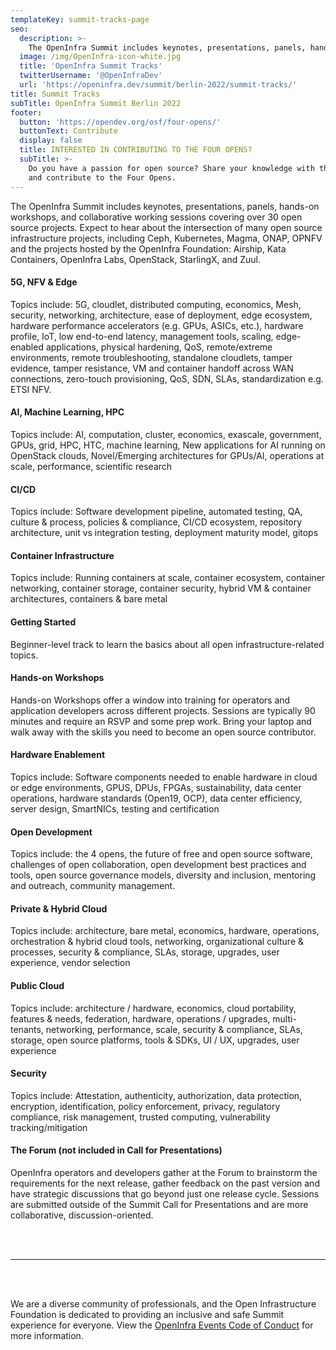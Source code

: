 ```yaml
---
templateKey: summit-tracks-page
seo:
  description: >-
    The OpenInfra Summit includes keynotes, presentations, panels, hands-on workshops, and collaborative working sessions covering over 30 open source projects.
  image: /img/OpenInfra-icon-white.jpg
  title: 'OpenInfra Summit Tracks'
  twitterUsername: '@OpenInfraDev'
  url: 'https://openinfra.dev/summit/berlin-2022/summit-tracks/'
title: Summit Tracks
subTitle: OpenInfra Summit Berlin 2022
footer:
  button: 'https://opendev.org/osf/four-opens/'
  buttonText: Contribute
  display: false
  title: INTERESTED IN CONTRIBUTING TO THE FOUR OPENS?
  subTitle: >-
    Do you have a passion for open source? Share your knowledge with the world
    and contribute to the Four Opens.
---
```

The OpenInfra Summit includes keynotes, presentations, panels, hands-on workshops, and collaborative working sessions covering over 30 open source projects. Expect to hear about the intersection of many open source infrastructure projects, including Ceph, Kubernetes, Magma, ONAP, OPNFV and the projects hosted by the OpenInfra Foundation: Airship, Kata Containers, OpenInfra Labs, OpenStack, StarlingX, and Zuul.

#### 5G, NFV & Edge

Topics include: 5G, cloudlet, distributed computing, economics, Mesh, security, networking, architecture, ease of deployment, edge ecosystem, hardware performance accelerators (e.g. GPUs, ASICs, etc.), hardware profile, IoT, low end-to-end latency, management tools, scaling, edge-enabled applications, physical hardening, QoS, remote/extreme environments, remote troubleshooting, standalone cloudlets, tamper evidence, tamper resistance, VM and container handoff across WAN connections, zero-touch provisioning, QoS, SDN, SLAs, standardization e.g. ETSI NFV.


#### AI, Machine Learning, HPC

Topics include: AI, computation, cluster, economics, exascale, government, GPUs, grid, HPC, HTC, machine learning, New applications for AI running on OpenStack clouds, Novel/Emerging architectures for GPUs/AI, operations at scale, performance, scientific research

#### CI/CD

Topics include: Software development pipeline, automated testing, QA, culture & process, policies & compliance, CI/CD ecosystem, repository architecture, unit vs integration testing, deployment maturity model, gitops

#### Container Infrastructure

Topics include: Running containers at scale, container ecosystem, container networking, container storage, container security, hybrid VM & container architectures, containers & bare metal

#### Getting Started

Beginner-level track to learn the basics about all open infrastructure-related topics.

#### Hands-on Workshops

Hands-on Workshops offer a window into training for operators and application developers across different projects. Sessions are typically 90 minutes and require an RSVP and some prep work. Bring your laptop and walk away with the skills you need to become an open source contributor.
 
#### Hardware Enablement 

Topics include: Software components needed to enable hardware in cloud or edge environments, GPUS, DPUs, FPGAs, sustainability, data center operations, hardware standards (Open19, OCP), data center efficiency, server design, SmartNICs, testing and certification  
 
#### Open Development

Topics include: the 4 opens, the future of free and open source software, challenges of open collaboration, open development best practices and tools, open source governance models, diversity and inclusion, mentoring and outreach, community management.

#### Private & Hybrid Cloud

Topics include: architecture, bare metal, economics, hardware, operations, orchestration & hybrid cloud tools, networking, organizational culture & processes, security & compliance, SLAs, storage, upgrades, user experience, vendor selection

#### Public Cloud

Topics include: architecture / hardware, economics, cloud portability, features & needs, federation, hardware, operations / upgrades, multi-tenants, networking, performance, scale, security & compliance, SLAs, storage, open source platforms, tools & SDKs, UI / UX, upgrades, user experience

#### Security

Topics include: Attestation, authenticity, authorization, data protection, encryption, identification, policy enforcement, privacy, regulatory compliance, risk management, trusted computing, vulnerability tracking/mitigation

#### The Forum (not included in Call for Presentations) 

OpenInfra operators and developers gather at the Forum to brainstorm the requirements for the next release, gather feedback on the past version and have strategic discussions that go beyond just one release cycle. Sessions are submitted outside of the Summit Call for Presentations and are more collaborative, discussion-oriented.

<br />
<br />

----

<br />
<br />

We are a diverse community of professionals, and the Open Infrastructure Foundation is dedicated to providing an inclusive and safe Summit experience for everyone. View the [OpenInfra Events Code of Conduct](/legal/code-of-conduct/events) for more information.